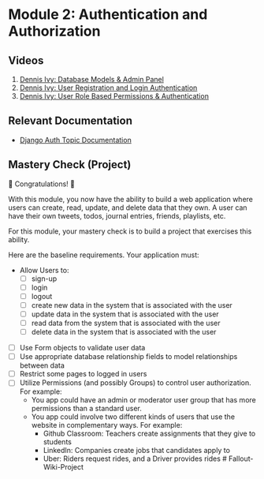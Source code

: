 # Module 2: Authentication and Authorization

## Videos

1. [Dennis Ivy: Database Models & Admin Panel](https://www.youtube.com/watch?v=mOu9fpfzyUg&list=PL-51WBLyFTg2vW-_6XBoUpE7vpmoR3ztO&index=5)
2. [Dennis Ivy: User Registration and Login Authentication](https://www.youtube.com/watch?v=tUqUdu0Sjyc&list=PL-51WBLyFTg2vW-_6XBoUpE7vpmoR3ztO&index=14)
3. [Dennis Ivy: User Role Based Permissions & Authentication](https://www.youtube.com/watch?v=eBsc65jTKvw&list=PL-51WBLyFTg2vW-_6XBoUpE7vpmoR3ztO&index=15)

## Relevant Documentation

- [Django Auth Topic Documentation](https://docs.djangoproject.com/en/3.2/topics/auth/)

## Mastery Check (Project)

🎉 Congratulations! 🎉

With this module, you now have the ability to build a web application where users can create, read, update, and delete data that they own.
A user can have their own tweets, todos, journal entries, friends, playlists, etc.

For this module, your mastery check is to build a project that exercises this ability.

Here are the baseline requirements. Your application must:

- Allow Users to:
  - [ ] sign-up
  - [ ] login
  - [ ] logout
  - [ ] create new data in the system that is associated with the user
  - [ ] update data in the system that is associated with the user
  - [ ] read data from the system that is associated with the user
  - [ ] delete data in the system that is associated with the user
- [ ] Use Form objects to validate user data
- [ ] Use appropriate database relationship fields to model relationships between data
- [ ] Restrict some pages to logged in users
- [ ] Utilize Permissions (and possibly Groups) to control user authorization. For example:
  - You app could have an admin or moderator user group that has more permissions than a standard user.
  - You app could involve two different kinds of users that use the website in complementary ways. For example:
    - Github Classroom: Teachers create assignments that they give to students
    - LinkedIn: Companies create jobs that candidates apply to
    - Uber: Riders request rides, and a Driver provides rides
#   F a l l o u t - W i k i - P r o j e c t  
 